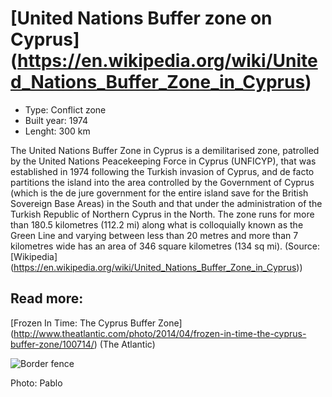 <!--
West Longitude: 32.5
North Latitude: 35.5
East Longitude: 34
South Latitude: 34.75
-->

# [United Nations Buffer zone on Cyprus] (https://en.wikipedia.org/wiki/United_Nations_Buffer_Zone_in_Cyprus)
* Type: Conflict zone
* Built year: 1974
* Lenght: 300 km

The United Nations Buffer Zone in Cyprus is a demilitarised zone, patrolled by the United Nations Peacekeeping Force in Cyprus (UNFICYP), that was established in 1974 following the Turkish invasion of Cyprus, and de facto partitions the island into the area controlled by the Government of Cyprus (which is the de jure government for the entire island save for the British Sovereign Base Areas) in the South and that under the administration of the Turkish Republic of Northern Cyprus in the North. The zone runs for more than 180.5 kilometres (112.2 mi) along what is colloquially known as the Green Line and varying between less than 20 metres and more than 7 kilometres wide has an area of 346 square kilometres (134 sq mi). (Source: [Wikipedia] (https://en.wikipedia.org/wiki/United_Nations_Buffer_Zone_in_Cyprus))

## Read more:
[Frozen In Time: The Cyprus Buffer Zone] (http://www.theatlantic.com/photo/2014/04/frozen-in-time-the-cyprus-buffer-zone/100714/) (The Atlantic)

![Border fence](http://c1.staticflickr.com/9/8380/8570070778_5076b6b36e_n.jpg)

Photo: Pablo
